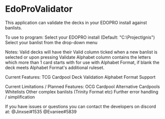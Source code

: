 # EdoProValidator

This application can validate the decks in your EDOPRO install against banlists.

To use to program:
  Select your EDOPRO install (Default: "C:\ProjectIgnis")
  Select your banlist from the drop-down menu
  
Notes:
  Valid decks will have their Valid column ticked when a new banlist is selected or upon pressing Validate
  Alphabet column contains the letters which more than 1 card starts with for use with Alphabet Format, if blank the deck meets Alphabet Format's additional ruleset.
  
Current Features:
  TCG Cardpool
  Deck Validation
  Alphabet Format Support

Current Limitations / Planned Features:
  OCG Cardpool
  Alternative Cardpools
  Whitelists
  Other complex banlists (Trinity Format etc)
  Further error handling / simplification

If you have issues or questions you can contact the developers on discord at:
  @Jinxsei#1535
  @Evaniee#5839
